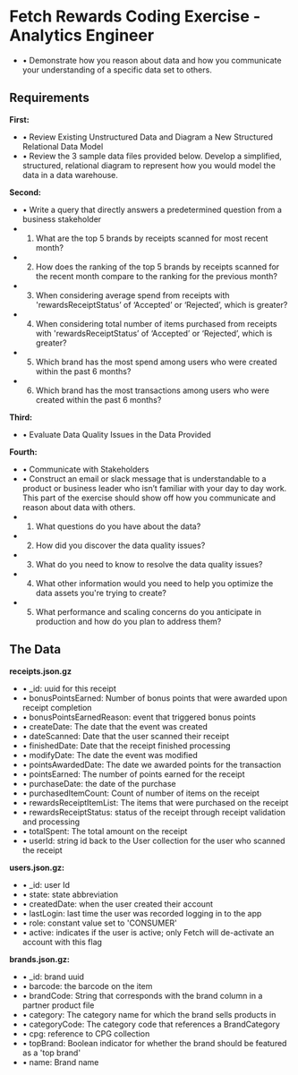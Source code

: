 # Fetch Rewards Coding Exercise - Analytics Engineer
- • Demonstrate how you reason about data and how you communicate your understanding of a specific data set to others.

## Requirements
**First:** 
- • Review Existing Unstructured Data and Diagram a New Structured Relational Data Model
- • Review the 3 sample data files provided below. Develop a simplified, structured, relational diagram to represent how you would model the data in a data warehouse.

**Second:** 
- • Write a query that directly answers a predetermined question from a business stakeholder
- 1. What are the top 5 brands by receipts scanned for most recent month?
- 2. How does the ranking of the top 5 brands by receipts scanned for the recent month compare to the ranking for the previous month?
- 3. When considering average spend from receipts with 'rewardsReceiptStatus’ of ‘Accepted’ or ‘Rejected’, which is greater?
- 4. When considering total number of items purchased from receipts with 'rewardsReceiptStatus’ of ‘Accepted’ or ‘Rejected’, which is greater?
- 5. Which brand has the most spend among users who were created within the past 6 months?
- 6. Which brand has the most transactions among users who were created within the past 6 months?

**Third:** 
- • Evaluate Data Quality Issues in the Data Provided

**Fourth:** 
- • Communicate with Stakeholders
- • Construct an email or slack message that is understandable to a product or business leader who isn’t familiar with your day to day work. This part of the exercise should show off how you communicate and reason about data with others. 
- 1. What questions do you have about the data?
- 2. How did you discover the data quality issues?
- 3. What do you need to know to resolve the data quality issues?
- 4. What other information would you need to help you optimize the data assets you're trying to create?
- 5. What performance and scaling concerns do you anticipate in production and how do you plan to address them?


## The Data
**receipts.json.gz**
- • _id: uuid for this receipt
- • bonusPointsEarned: Number of bonus points that were awarded upon receipt completion
- • bonusPointsEarnedReason: event that triggered bonus points
- • createDate: The date that the event was created
- • dateScanned: Date that the user scanned their receipt
- • finishedDate: Date that the receipt finished processing
- • modifyDate: The date the event was modified
- • pointsAwardedDate: The date we awarded points for the transaction
- • pointsEarned: The number of points earned for the receipt
- • purchaseDate: the date of the purchase
- • purchasedItemCount: Count of number of items on the receipt
- • rewardsReceiptItemList: The items that were purchased on the receipt
- • rewardsReceiptStatus: status of the receipt through receipt validation and processing
- • totalSpent: The total amount on the receipt
- • userId: string id back to the User collection for the user who scanned the receipt

**users.json.gz:**
- • _id: user Id
- • state: state abbreviation
- • createdDate: when the user created their account
- • lastLogin: last time the user was recorded logging in to the app
- • role: constant value set to 'CONSUMER'
- • active: indicates if the user is active; only Fetch will de-activate an account with this flag

**brands.json.gz:**
- • _id: brand uuid
- • barcode: the barcode on the item
- • brandCode: String that corresponds with the brand column in a partner product file
- • category: The category name for which the brand sells products in
- • categoryCode: The category code that references a BrandCategory
- • cpg: reference to CPG collection
- • topBrand: Boolean indicator for whether the brand should be featured as a 'top brand'
- • name: Brand name
